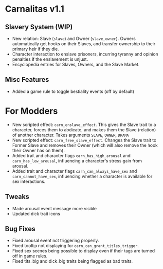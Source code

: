 # Carnalitas v1.1

## Slavery System (WIP)

* New relation: Slave (`slave`) and Owner (`slave_owner`). Owners automatically get hooks on their Slaves, and transfer ownership to their primary heir if they die.
* Character interaction to enslave prisoners, incurring tyranny and opinion penalties if the enslavement is unjust.
* Encyclopedia entries for Slaves, Owners, and the Slave Market.

## Misc Features

* Added a game rule to toggle bestiality events (off by default)

# For Modders
* New scripted effect: `carn_enslave_effect`. This gives the Slave trait to a character, forces them to abdicate, and makes them the Slave (relation) of another character. Takes arguments `SLAVE`, `OWNER`, `DRAMA`
* New scripted effect: `carn_free_slave_effect`. Changes the Slave trait to Former Slave and removes their Owner (which will also remove the hook their Owner has on them).
* Added trait and character flags `carn_has_high_arousal` and `carn_has_low_arousal`, influencing a character's stress gain from arousal.
* Added trait and character flags `carn_can_always_have_sex` and `carn_cannot_have_sex`, influencing whether a character is available for sex interactions.

## Tweaks

* Made arousal event message more visible
* Updated dick trait icons

## Bug Fixes

* Fixed arousal event not triggering properly.
* Fixed tooltip not displaying for `carn_can_grant_titles_trigger`.
* Fixed sex scenes being possible to display even if their tags are turned off in game rules.
* Fixed tits_big and dick_big traits being flagged as bad traits.
